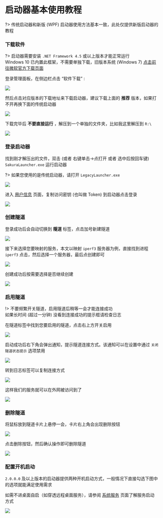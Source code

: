 # 启动器基本使用教程

?> 传统启动器和新版 (WPF) 启动器使用方法基本一致，此处仅提供新版启动器的教程

### 下载软件

?> 启动器需要安装 `.NET Framework 4.5` 或以上版本才能正常运行  
Windows 10 已内置此框架，不需要单独下载，旧版本系统 (Windows 7) [点击前往微软官方下载页面](https://dotnet.microsoft.com/download/dotnet-framework/net45)

登录管理面板，在侧边栏点击 “软件下载” :

![](../_images/download.png)

然后点击对应版本的下载地址来下载启动器，建议下载上面的 __推荐__ 版本，如果打不开再换下面的传统启动器

![](_images/usage-0.png)

下载完毕后 __不要直接运行__ ，解压到一个单独的文件夹，比如我这里解压到 `R:\`

![](_images/usage-1.png)

### 登录启动器

找到刚才解压出的文件，双击 (或者 右键单击->点打开 或者 选中后按回车键) `SakuraLauncher.exe` 运行启动器

?> 如果您使用的是传统启动器，请打开 `LegacyLauncher.exe`

![](_images/usage-2.png)

进入 [用户信息](https://www.natfrp.com/user/profile) 页面，复制访问密钥 (也叫做 Token) 到启动器点击登录

![](_images/usage-3.png)

### 创建隧道

登录成功后会自动切换到 __隧道__ 标签，点击加号新建隧道

![](_images/usage-4.png)

接下来选择您要映射的服务，本文以映射 `iperf3` 服务器为例，直接找到进程 `iperf3` 点击，然后选择一个服务器，最后点创建即可

![](_images/usage-5.png)

创建成功后按需要选择是否继续创建

![](_images/usage-6.png)

### 启用隧道

!> 不要频繁开关隧道，启用隧道后稍等一会才能连接成功  
如果长时间 (超过一分钟) 没看到连接成功的提示框请检查日志

在隧道标签中找到您要启用的隧道，点击右上方开关启用

![](_images/usage-7.png)

启动成功后右下角会弹出通知，提示隧道连接方式。该通知可以在设置中通过 `关闭隧道状态提示` 选项禁用

![](_images/usage-8.png)

转到日志标签可以复制连接方式

![](_images/usage-9.png)

这样我们的服务就可以在外网被访问到了

![](_images/usage-10.png)

### 删除隧道

将鼠标放到隧道卡片上悬停一会，卡片右上角会出现删除按钮

![](_images/usage-11.png)

点击删除按钮，然后确认操作即可删除隧道

![](_images/usage-12.png)

### 配置开机启动

`2.0.0.0` 及以上版本的启动器提供两种开机启动方式，一般情况下直接勾选下图中的选项就能满足使用需求

如需不进桌面自启（如穿透远程桌面服务），请参阅 [系统服务](/launcher/service) 页面了解服务启动方式

![](_images/usage-13.png)
